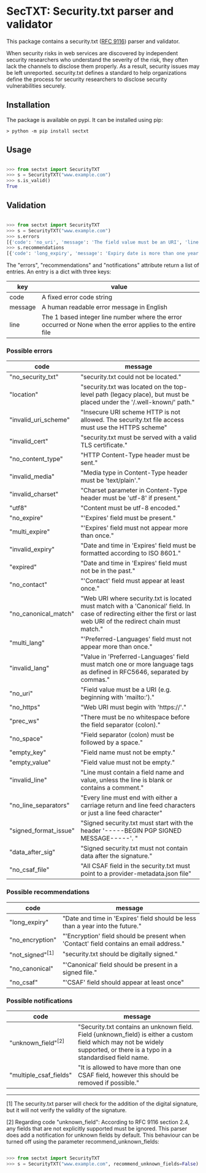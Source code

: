 # SecTXT: Security.txt parser and validator

This package contains a security.txt ([RFC 9116](https://www.rfc-editor.org/info/rfc9116)) parser and validator.

When security risks in web services are discovered by independent security researchers who understand the severity of the risk, they often lack the channels to disclose them properly. As a result, security issues may be left unreported. security.txt defines a standard to help organizations define the process for security researchers to disclose security vulnerabilities securely.

## Installation

The package is available on pypi. It can be installed using pip:

```console
> python -m pip install sectxt
```

## Usage

```python

>>> from sectxt import SecurityTXT
>>> s = SecurityTXT("www.example.com")
>>> s.is_valid()
True

```

## Validation

```python

>>> from sectxt import SecurityTXT
>>> s = SecurityTXT("www.example.com")
>>> s.errors
[{'code': 'no_uri', 'message': 'The field value must be an URI', 'line': 2}, {'code': 'no_expire', 'message': 'The Expires field is missing', 'line': None}]
>>> s.recommendations
[{'code': 'long_expiry', 'message': 'Expiry date is more than one year in the future', 'line': 3}]
```

The "errors", "recommendations" and "notifications" attribute return a list of entries. An entry is
a dict with three keys:

| key     | value                                                                                                      |
|---------|------------------------------------------------------------------------------------------------------------|
| code    | A fixed error code string                                                                                  |
| message | A human readable error message in English                                                                  |
| line    | The 1 based integer line number where the error occurred or None when the error applies to the entire file |

### Possible errors

| code                  | message                                                                                                                                                                |
|-----------------------|------------------------------------------------------------------------------------------------------------------------------------------------------------------------|
| "no_security_txt"     | "security.txt could not be located."                                                                                                                                   |
| "location"            | "security.txt was located on the top-level path (legacy place), but must be placed under the '/.well-known/' path."                                                    |
| "invalid_uri_scheme"  | "Insecure URI scheme HTTP is not allowed. The security.txt file access must use the HTTPS scheme"                                                                      |
| "invalid_cert"        | "security.txt must be served with a valid TLS certificate."                                                                                                            |
| "no_content_type"     | "HTTP Content-Type header must be sent."                                                                                                                               |
| "invalid_media"       | "Media type in Content-Type header must be 'text/plain'."                                                                                                              |
| "invalid_charset"     | "Charset parameter in Content-Type header must be 'utf-8' if present."                                                                                                 |
| "utf8"                | "Content must be utf-8 encoded."                                                                                                                                       |
| "no_expire"           | "'Expires' field must be present."                                                                                                                                     |
| "multi_expire"        | "'Expires' field must not appear more than once."                                                                                                                      |
| "invalid_expiry"      | "Date and time in 'Expires' field must be formatted according to ISO 8601."                                                                                            | 
| "expired"             | "Date and time in 'Expires' field must not be in the past."                                                                                                            |
| "no_contact"          | "'Contact' field must appear at least once."                                                                                                                           |
| "no_canonical_match"  | "Web URI where security.txt is located must match with a 'Canonical' field. In case of redirecting either the first or last web URI of the redirect chain must match." |
| "multi_lang"          | "'Preferred-Languages' field must not appear more than once."                                                                                                          |
| "invalid_lang"        | "Value in 'Preferred-Languages' field must match one or more language tags as defined in RFC5646, separated by commas."                                                |
| "no_uri"              | "Field value must be a URI (e.g. beginning with 'mailto:')."                                                                                                           |
| "no_https"            | "Web URI must begin with 'https://'."                                                                                                                                  |
| "prec_ws"             | "There must be no whitespace before the field separator (colon)."                                                                                                      |
| "no_space"            | "Field separator (colon) must be followed by a space."                                                                                                                 | 
| "empty_key"           | "Field name must not be empty."                                                                                                                                        |
| "empty_value"         | "Field value must not be empty."                                                                                                                                       |
| "invalid_line"        | "Line must contain a field name and value, unless the line is blank or contains a comment."                                                                            |
| "no_line_separators"  | "Every line must end with either a carriage return and line feed characters or just a line feed character"                                                             |
| "signed_format_issue" | "Signed security.txt must start with the header '-----BEGIN PGP SIGNED MESSAGE-----'. "                                                                                |
| "data_after_sig"      | "Signed security.txt must not contain data after the signature."                                                                                                       |
| "no_csaf_file"        | "All CSAF field in the security.txt must point to a provider-metadata.json file"                                                                                       |


### Possible recommendations

| code                       | message                                                                                |
|----------------------------|----------------------------------------------------------------------------------------|
| "long_expiry"              | "Date and time in 'Expires' field should be less than a year into the future."         |
| "no_encryption"            | "'Encryption' field should be present when 'Contact' field contains an email address." |
| "not_signed"<sup>[1]</sup> | "security.txt should be digitally signed."                                             |
| "no_canonical"             | "'Canonical' field should be present in a signed file."                                |
| "no_csaf"                  | "'CSAF' field should appear at least once"                                             |

### Possible notifications

| code                          | message                                                                                                                                                                     |
|-------------------------------|-----------------------------------------------------------------------------------------------------------------------------------------------------------------------------|
| "unknown_field"<sup>[2]</sup> | "Security.txt contains an unknown field. Field {unknown_field} is either a custom field which may not be widely supported, or there is a typo in a standardised field name. |
| "multiple_csaf_fields"        | "It is allowed to have more than one CSAF field, however this should be removed if possible."                                                                               |

---

[1] The security.txt parser will check for the addition of the digital signature, but it will not verify the validity of the signature.

[2] Regarding code "unknown_field": According to RFC 9116 section 2.4, any fields that are not explicitly supported must be ignored. This parser does add a notification for unknown fields by default. This behaviour can be turned off using the parameter recommend_unknown_fields:
```python

>>> from sectxt import SecurityTXT
>>> s = SecurityTXT("www.example.com", recommend_unknown_fields=False)
```
